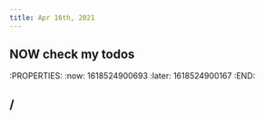 ```yaml
---
title: Apr 16th, 2021
---
```


## NOW check my todos
:PROPERTIES:
:now: 1618524900693
:later: 1618524900167
:END:
## /
